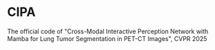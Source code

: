 # CIPA
The official code of "Cross-Modal Interactive Perception Network with Mamba for Lung Tumor Segmentation in PET-CT Images", CVPR 2025
